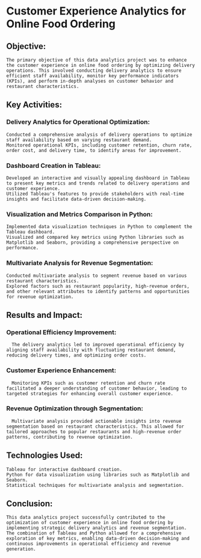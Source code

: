 # Customer Experience Analytics for Online Food Ordering

## Objective:
    The primary objective of this data analytics project was to enhance the customer experience in online food ordering by optimizing delivery operations. This involved conducting delivery analytics to ensure efficient staff availability, monitor key performance indicators (KPIs), and perform in-depth analyses on customer behavior and restaurant characteristics.

## Key Activities:

  ### Delivery Analytics for Operational Optimization:

    Conducted a comprehensive analysis of delivery operations to optimize staff availability based on varying restaurant demand.
    Monitored operational KPIs, including customer retention, churn rate, order cost, and delivery time, to identify areas for improvement.

  ### Dashboard Creation in Tableau:

    Developed an interactive and visually appealing dashboard in Tableau to present key metrics and trends related to delivery operations and customer experience.
    Utilized Tableau's features to provide stakeholders with real-time insights and facilitate data-driven decision-making.

  ### Visualization and Metrics Comparison in Python:

    Implemented data visualization techniques in Python to complement the Tableau dashboard.
    Visualized and compared key metrics using Python libraries such as Matplotlib and Seaborn, providing a comprehensive perspective on performance.

  ### Multivariate Analysis for Revenue Segmentation:

    Conducted multivariate analysis to segment revenue based on various restaurant characteristics.
    Explored factors such as restaurant popularity, high-revenue orders, and other relevant attributes to identify patterns and opportunities for revenue optimization.

## Results and Impact:

  ### Operational Efficiency Improvement:
      The delivery analytics led to improved operational efficiency by aligning staff availability with fluctuating restaurant demand, reducing delivery times, and optimizing order costs.
  
  ### Customer Experience Enhancement:
      Monitoring KPIs such as customer retention and churn rate facilitated a deeper understanding of customer behavior, leading to targeted strategies for enhancing overall customer experience.
  
  ### Revenue Optimization through Segmentation:
      Multivariate analysis provided actionable insights into revenue segmentation based on restaurant characteristics. This allowed for tailored approaches to popular restaurants and high-revenue order patterns, contributing to revenue optimization.

## Technologies Used:

    Tableau for interactive dashboard creation.
    Python for data visualization using libraries such as Matplotlib and Seaborn.
    Statistical techniques for multivariate analysis and segmentation.

## Conclusion:
    This data analytics project successfully contributed to the optimization of customer experience in online food ordering by implementing strategic delivery analytics and revenue segmentation. The combination of Tableau and Python allowed for a comprehensive exploration of key metrics, enabling data-driven decision-making and continuous improvements in operational efficiency and revenue generation.
